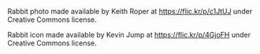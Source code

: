 Rabbit photo made available by Keith Roper at  https://flic.kr/p/c1JtUJ under
Creative Commons license.

Rabbit icon made available by Kevin Jump at https://flic.kr/p/4GjoFH under
Creative Commons license.
